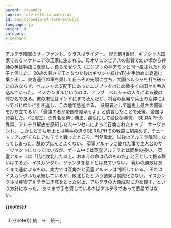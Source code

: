 ```yaml
---
parent: iskandar
source: fate-extella-material
id: encyclopedia-of-fate-extella
language: ja
weight: 8
category:
- servant
---
```


アルテラ陣営のサ—ヴァント。クラスはライダー。
紀元前4世紀、ギリシャ人国家であるマケドニアの王家に生まれる。母オリュンピアスの影響で幼い頃から神話の英雄物語に耽溺し、自らをゼウス（エジプトの神アモンと同一視された）の子と信じた。
20歳の若さで王となつた後はギリシャ統{{n1}}を手始めに覇道に乗り出し、東方遠征の軍を興して自らその先頭に立ち、大国ペルシャを打ち破ったのみならず、ペルシャの支配下にあったエジブトをはじめ数多くの国々を呑み込んでいった。
イスカンダルというのは、アラブ　ペルシャの人々による彼の呼び名である。彼の東征はインドにまで及んだが、将官の反発や兵士の疲弊によってバビロンに引き返し、この地で急逝する。
征服者として歴史上最大の国家を打ち立てるが、「最強の者が帝国を継承せよ」と遺言したことで死後、帝国は分裂した。『征服王』の異名を持つ覇王、痛快にして豪快な英霊。
SE.RA.PHの異常、アルテラ解放を感知したムーンセルによって召喚されたトッブ　サーヴァント。
しかしどうも地上とは勝手の違うSE.RA.PHでの戦闘に馴染めず、チュートリアルがてらにアルテラと戦ったところ、当然敗北。以後はアルテラ陣営になってしまった。舐めプほんとよくない。
英霊アルテラに破れた事で主人公のサーヴァントになってはいるが、ゲーム中では英霊アルテラとは同格の扱い。
英霊アルテラは「私に敗北した以上、おまえの命は私のものだ」と王として振る舞いはするが、イスカンダル、ジャンヌを格下とは見ていない。
戦いの勝敗はあくまで運によるもの。実力では互角だと英霊アルテラは判断している。
それはイスカンダルも承知しているが、敗北したという結果は誤魔化さない。イスカンダルは英霊アルテラに不覚をとった以上、アルテラの大願成就に力を貸す、という方針になった。
あくまで手を貸しているのはアルテラであって遊星ではない。

##### {{notes}}

1. {{note1}} 統　→　統一。
